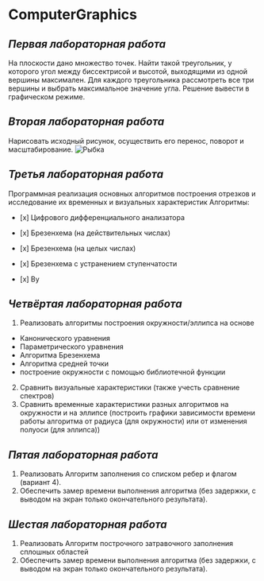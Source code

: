# ComputerGraphics

## *Первая лабораторная работа*
На плоскости дано множество точек. Найти такой треугольник, у которого угол между биссектрисой и высотой, выходящими из одной вершины максимален.
Для каждого треугольника рассмотреть все три вершины и выбрать максимальное значение угла.
Решение вывести в графическом режиме.


## *Вторая лабораторная работа*
Нарисовать исходный рисунок, осуществить его перенос, поворот и масштабирование.
![Рыбка](https://user-images.githubusercontent.com/54107546/85201369-735f7480-b307-11ea-85f2-b97f5d11644e.jpg)


## *Третья лабораторная работа*
Программная реализация основных алгоритмов построения отрезков и исследование их временных и визуальных характеристик
Алгоритмы: 
<ul><li>[x] Цифрового дифференциального анализатора</li></ul>
<ul><li>[x] Брезенхема (на действительных числах)</li></ul>
<ul><li>[x] Брезенхема (на целых числах)</li></ul>
<ul><li>[x] Брезенхема с устранением ступенчатости</li></ul>
<ul><li>[x] Ву</li></ul>
  

## *Четвёртая лабораторная работа*
1.	Реализовать алгоритмы построения окружности/эллипса на основе 
- Канонического уравнения
- Параметрического уравнения
- Алгоритма Брезенхема 
- Алгоритма средней точки 
- построение окружности с помощью библиотечной функции 
2.	Сравнить визуальные характеристики (также учесть сравнение спектров)
3.	Сравнить временные характеристики разных алгоритмов на окружности и на эллипсе (построить графики зависимости времени работы алгоритма от радиуса (для окружности) или от изменения полуоси (для эллипса))


## *Пятая лабораторная работа*
1.	Реализовать Алгоритм заполнения со списком ребер  и флагом  (вариант 4).
1.	Обеспечить замер времени выполнения алгоритма (без задержки, с выводом на экран только окончательного результата).


## *Шестая лабораторная работа*
1.	Реализовать Алгоритм построчного затравочного заполнения сплошных областей
1.	Обеспечить замер времени выполнения алгоритма (без задержки, с выводом на экран только окончательного результата).
